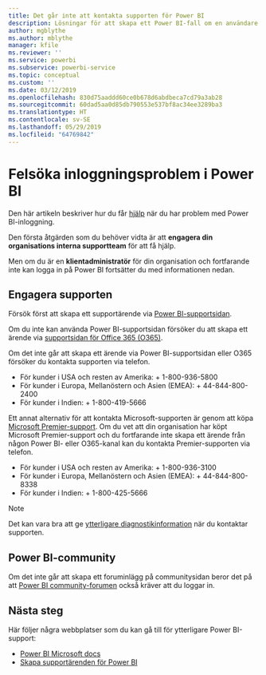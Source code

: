 ```yaml
---
title: Det går inte att kontakta supporten för Power BI
description: Lösningar för att skapa ett Power BI-fall om en användare inte kan logga in
author: mgblythe
ms.author: mblythe
manager: kfile
ms.reviewer: ''
ms.service: powerbi
ms.subservice: powerbi-service
ms.topic: conceptual
ms.custom: ''
ms.date: 03/12/2019
ms.openlocfilehash: 830d75aaddd60ce0b678d6abdbeca7cd79a3ab28
ms.sourcegitcommit: 60dad5aa0d85db790553e537bf8ac34ee3289ba3
ms.translationtype: HT
ms.contentlocale: sv-SE
ms.lasthandoff: 05/29/2019
ms.locfileid: "64769842"
---
```

# <a name="troubleshooting-sign-in-issues-for-power-bi"></a>Felsöka inloggningsproblem i Power BI

Den här artikeln beskriver hur du får [hjälp](https://powerbi.microsoft.com/support/) när du har problem med Power BI-inloggning.

Den första åtgärden som du behöver vidta är att **engagera din organisations interna supportteam** för att få hjälp.

Men om du är en **klientadministratör** för din organisation och fortfarande inte kan logga in på Power BI fortsätter du med informationen nedan.

## <a name="engage-the-support-team"></a>Engagera supporten

Försök först att skapa ett supportärende via [Power BI-supportsidan](https://powerbi.microsoft.com/en-us/support/).

Om du inte kan använda Power BI-supportsidan försöker du att skapa ett ärende via [supportsidan för Office 365 (O365)](https://support.office.com/home/contact).

Om det inte går att skapa ett ärende via Power BI-supportsidan eller O365 försöker du kontakta supporten via telefon.

* För kunder i USA och resten av Amerika: + 1-800-936-5800
* För kunder i Europa, Mellanöstern och Asien (EMEA): + 44-844-800-2400
* För kunder i Indien: + 1-800-419-5666

Ett annat alternativ för att kontakta Microsoft-supporten är genom att köpa [Microsoft Premier-support](https://support.microsoft.com/premier). Om du vet att din organisation har köpt Microsoft Premier-support och du fortfarande inte skapa ett ärende från någon Power BI- eller O365-kanal kan du kontakta Premier-supporten via telefon.

* För kunder i USA och resten av Amerika: + 1-800-936-3100
* För kunder i Europa, Mellanöstern och Asien (EMEA): + 44-844-800-8338
* För kunder i Indien: + 1-800-425-5666

> [!Note]
> Det kan vara bra att ge [ytterligare diagnostikinformation](service-admin-capturing-additional-diagnostic-information-for-power-bi.md) när du kontaktar supporten.

## <a name="power-bi-community"></a>Power BI-community

Om det inte går att skapa ett foruminlägg på communitysidan beror det på att [Power BI community-forumen](https://community.powerbi.com/) också kräver att du loggar in.

## <a name="next-steps"></a>Nästa steg

Här följer några webbplatser som du kan gå till för ytterligare Power BI-support:

* [Power BI Microsoft docs](https://docs.microsoft.com/power-bi/)
* [Skapa supportärenden för Power BI](https://blogs.msdn.microsoft.com/charles_sterling/2017/12/01/creating-power-bi-support-cases/)